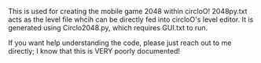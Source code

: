 This is used for creating the mobile game 2048 within circloO!
2048py.txt acts as the level file whcih can be directly fed into circloO's level editor. It is generated using Circlo2048.py, which requires GUI.txt to run. 

If you want help understanding the code, please just reach out to me directly; I know that this is VERY poorly documented!
